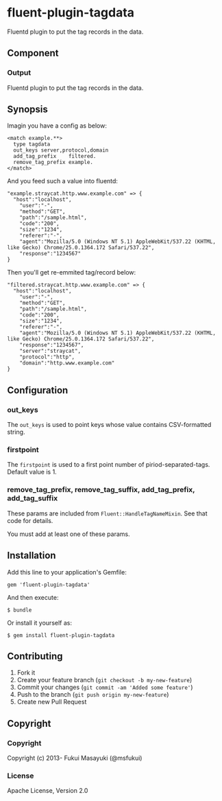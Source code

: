# fluent-plugin-tagdata

Fluentd plugin to put the tag records in the data.

## Component

### Output

Fluentd plugin to put the tag records in the data.

## Synopsis

Imagin you have a config as below:

```
<match example.**>
  type tagdata
  out_keys server,protocol,domain
  add_tag_prefix    filtered.
  remove_tag_prefix example.
</match>
```

And you feed such a value into fluentd:

```
"example.straycat.http.www.example.com" => {
  "host":"localhost",
	"user":"-",
	"method":"GET",
	"path":"/sample.html",
	"code":"200",
	"size":"1234",
	"referer":"-",
	"agent":"Mozilla/5.0 (Windows NT 5.1) AppleWebKit/537.22 (KHTML, like Gecko) Chrome/25.0.1364.172 Safari/537.22",
	"response":"1234567"
}
```

Then you'll get re-emmited tag/record below:

```
"filtered.straycat.http.www.example.com" => {
  "host":"localhost",
	"user":"-",
	"method":"GET",
	"path":"/sample.html",
	"code":"200",
	"size":"1234",
	"referer":"-",
	"agent":"Mozilla/5.0 (Windows NT 5.1) AppleWebKit/537.22 (KHTML, like Gecko) Chrome/25.0.1364.172 Safari/537.22",
	"response":"1234567",
	"server":"straycat",
	"protocol":"http",
	"domain":"http.www.example.com"
}
```

## Configuration

### out_keys

The `out_keys` is used to point keys whose value contains CSV-formatted string.

### firstpoint

The `firstpoint` is used to a first point number of piriod-separated-tags.
Default value is 1.

### remove_tag_prefix, remove_tag_suffix, add_tag_prefix, add_tag_suffix

These params are included from `Fluent::HandleTagNameMixin`. See that code for details.

You must add at least one of these params.

## Installation

Add this line to your application's Gemfile:

    gem 'fluent-plugin-tagdata'

And then execute:

    $ bundle

Or install it yourself as:

    $ gem install fluent-plugin-tagdata

## Contributing

1. Fork it
2. Create your feature branch (`git checkout -b my-new-feature`)
3. Commit your changes (`git commit -am 'Added some feature'`)
4. Push to the branch (`git push origin my-new-feature`)
5. Create new Pull Request

## Copyright

### Copyright

Copyright (c) 2013- Fukui Masayuki (@msfukui)

### License

Apache License, Version 2.0

